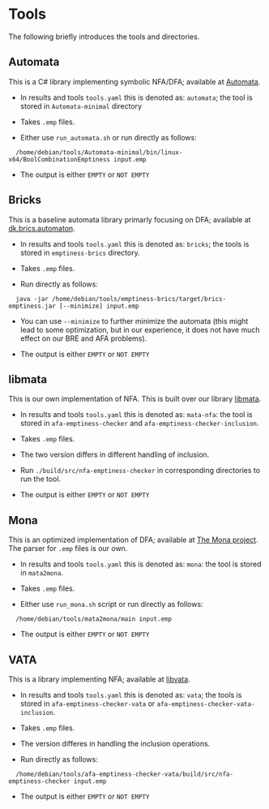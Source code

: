 # Tools

The following briefly introduces the tools and directories.

## Automata

This is a C# library implementing symbolic NFA/DFA; available at [Automata](https://github.com/AutomataDotNet/Automata).

  * In results and tools `tools.yaml` this is denoted as: `automata`; the tool is stored in `Automata-minimal` directory 

  * Takes `.emp` files.

  * Either use `run_automata.sh` or run directly as follows:

```shell
  /home/debian/tools/Automata-minimal/bin/linux-x64/BoolCombinationEmptiness input.emp
```

  * The output is either `EMPTY` or `NOT EMPTY`

## Bricks

This is a baseline automata library primarly focusing on DFA; available at [dk.brics.automaton](https://www.brics.dk/automaton/).

  * In results and tools `tools.yaml` this is denoted as: `bricks`; the tools is stored in `emptiness-brics` directory.

  * Takes `.emp` files.

  * Run directly as follows:

```shell
  java -jar /home/debian/tools/emptiness-brics/target/brics-emptiness.jar [--minimize] input.emp
```
  
  * You can use `--minimize` to further minimize the automata (this might lead to some optimization, but in our experience, it does not have much effect on our BRE and AFA problems).

  * The output is either `EMPTY` or `NOT EMPTY`

## libmata

This is our own implementation of NFA. This is built over our library
[libmata](https://github.com/VeriFIT/mata).

  * In results and tools `tools.yaml` this is denoted as: `mata-nfa`: the tool is stored in `afa-emptiness-checker` and `afa-emptiness-checker-inclusion`.

  * Takes `.emp` files.

  * The two version differs in different handling of inclusion.

  * Run `./build/src/nfa-emptiness-checker` in corresponding directories to run the tool.

  * The output is either `EMPTY` or `NOT EMPTY`

## Mona

This is an optimized implementation of DFA; available at [The Mona project](https://www.brics.dk/mona/).
The parser for `.emp` files is our own.

  * In results and tools `tools.yaml` this is denoted as: `mona`: the tool is stored in `mata2mona`.

  * Takes `.emp` files.

  * Either use `run_mona.sh` script or run directly as follows:

```shell
  /home/debian/tools/mata2mona/main input.emp
```

  * The output is either `EMPTY` or `NOT EMPTY`

## VATA

This is a library implementing NFA; available at [libvata](https://github.com/ondrik/libvata).

  * In results and tools `tools.yaml` this is denoted as: `vata`; the tools is stored in `afa-emptiness-checker-vata` or `afa-emptiness-checker-vata-inclusion`.

  * Takes `.emp` files.

  * The version differes in handling the inclusion operations.

  * Run directly as follows:

```shell
  /home/debian/tools/afa-emptiness-checker-vata/build/src/nfa-emptiness-checker input.emp
```

  * The output is either `EMPTY` or `NOT EMPTY`
